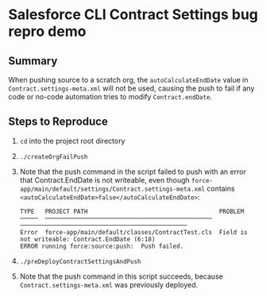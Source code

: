 # Salesforce CLI Contract Settings bug repro demo

## Summary

When pushing source to a scratch org, the `autoCalculateEndDate` value in `Contract.settings-meta.xml` will not be used, causing the push to fail if any code or no-code automation tries to modify `Contract.endDate`.

## Steps to Reproduce

1.  `cd` into the project root directory
2.  `./createOrgFailPush`
3.  Note that the push command in the script failed to push with an error that Contract.EndDate is not writeable, even though `force-app/main/default/settings/Contract.settings-meta.xml` contains `<autoCalculateEndDate>false</autoCalculateEndDate>`:
    
    ```
    TYPE   PROJECT PATH                                     PROBLEM
    ─────  ───────────────────────────────────────────────  ───────────────────────────────────────────────         
    Error  force-app/main/default/classes/ContractTest.cls  Field is not writeable: Contract.EndDate (6:18)         
    ERROR running force:source:push:  Push failed.          
    ```
    
4.  `./preDeployContractSettingsAndPush`
5.  Note that the push command in this script succeeds, because `Contract.settings-meta.xml` was previously deployed.
